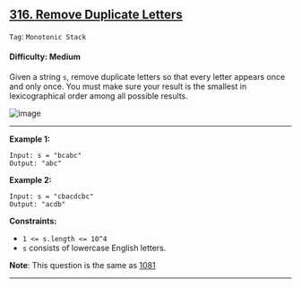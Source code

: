 ## [316. Remove Duplicate Letters](https://leetcode.com/problems/remove-duplicate-letters/)

```Tag```: ```Monotonic Stack```

#### Difficulty: Medium

Given a string ```s```, remove duplicate letters so that every letter appears once and only once. You must make sure your result is the smallest in lexicographical order among all possible results.

![image](https://github.com/quananhle/Python/assets/35042430/f06eb5d4-2af0-4421-af12-a9e74b0fb0e2)

---

__Example 1:__
```
Input: s = "bcabc"
Output: "abc"
```

__Example 2:__
```
Input: s = "cbacdcbc"
Output: "acdb"
``` 

__Constraints:__

- ```1 <= s.length <= 10^4```
- ```s``` consists of lowercase English letters.

__Note__: This question is the same as [1081](https://leetcode.com/problems/smallest-subsequence-of-distinct-characters/)

---
